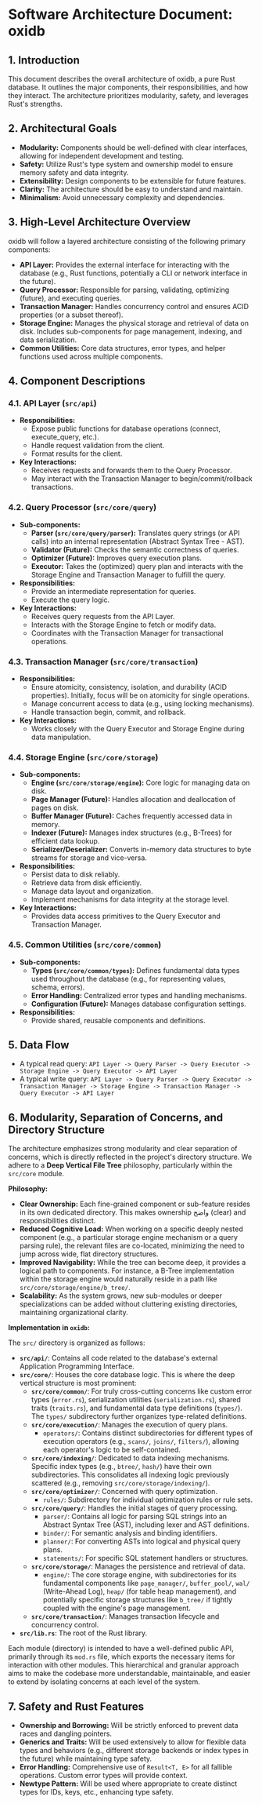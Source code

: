 # Software Architecture Document: oxidb

## 1. Introduction

This document describes the overall architecture of oxidb, a pure Rust database. It outlines the major components, their responsibilities, and how they interact. The architecture prioritizes modularity, safety, and leverages Rust's strengths.

## 2. Architectural Goals

*   **Modularity:** Components should be well-defined with clear interfaces, allowing for independent development and testing.
*   **Safety:** Utilize Rust's type system and ownership model to ensure memory safety and data integrity.
*   **Extensibility:** Design components to be extensible for future features.
*   **Clarity:** The architecture should be easy to understand and maintain.
*   **Minimalism:** Avoid unnecessary complexity and dependencies.

## 3. High-Level Architecture Overview

oxidb will follow a layered architecture consisting of the following primary components:

*   **API Layer:** Provides the external interface for interacting with the database (e.g., Rust functions, potentially a CLI or network interface in the future).
*   **Query Processor:** Responsible for parsing, validating, optimizing (future), and executing queries.
*   **Transaction Manager:** Handles concurrency control and ensures ACID properties (or a subset thereof).
*   **Storage Engine:** Manages the physical storage and retrieval of data on disk. Includes sub-components for page management, indexing, and data serialization.
*   **Common Utilities:** Core data structures, error types, and helper functions used across multiple components.

## 4. Component Descriptions

### 4.1. API Layer (`src/api`)

*   **Responsibilities:**
    *   Expose public functions for database operations (connect, execute_query, etc.).
    *   Handle request validation from the client.
    *   Format results for the client.
*   **Key Interactions:**
    *   Receives requests and forwards them to the Query Processor.
    *   May interact with the Transaction Manager to begin/commit/rollback transactions.

### 4.2. Query Processor (`src/core/query`)

*   **Sub-components:**
    *   **Parser (`src/core/query/parser`):** Translates query strings (or API calls) into an internal representation (Abstract Syntax Tree - AST).
    *   **Validator (Future):** Checks the semantic correctness of queries.
    *   **Optimizer (Future):** Improves query execution plans.
    *   **Executor:** Takes the (optimized) query plan and interacts with the Storage Engine and Transaction Manager to fulfill the query.
*   **Responsibilities:**
    *   Provide an intermediate representation for queries.
    *   Execute the query logic.
*   **Key Interactions:**
    *   Receives query requests from the API Layer.
    *   Interacts with the Storage Engine to fetch or modify data.
    *   Coordinates with the Transaction Manager for transactional operations.

### 4.3. Transaction Manager (`src/core/transaction`)

*   **Responsibilities:**
    *   Ensure atomicity, consistency, isolation, and durability (ACID properties). Initially, focus will be on atomicity for single operations.
    *   Manage concurrent access to data (e.g., using locking mechanisms).
    *   Handle transaction begin, commit, and rollback.
*   **Key Interactions:**
    *   Works closely with the Query Executor and Storage Engine during data manipulation.

### 4.4. Storage Engine (`src/core/storage`)

*   **Sub-components:**
    *   **Engine (`src/core/storage/engine`):** Core logic for managing data on disk.
    *   **Page Manager (Future):** Handles allocation and deallocation of pages on disk.
    *   **Buffer Manager (Future):** Caches frequently accessed data in memory.
    *   **Indexer (Future):** Manages index structures (e.g., B-Trees) for efficient data lookup.
    *   **Serializer/Deserializer:** Converts in-memory data structures to byte streams for storage and vice-versa.
*   **Responsibilities:**
    *   Persist data to disk reliably.
    *   Retrieve data from disk efficiently.
    *   Manage data layout and organization.
    *   Implement mechanisms for data integrity at the storage level.
*   **Key Interactions:**
    *   Provides data access primitives to the Query Executor and Transaction Manager.

### 4.5. Common Utilities (`src/core/common`)

*   **Sub-components:**
    *   **Types (`src/core/common/types`):** Defines fundamental data types used throughout the database (e.g., for representing values, schema, errors).
    *   **Error Handling:** Centralized error types and handling mechanisms.
    *   **Configuration (Future):** Manages database configuration settings.
*   **Responsibilities:**
    *   Provide shared, reusable components and definitions.

## 5. Data Flow

*   A typical read query: `API Layer -> Query Parser -> Query Executor -> Storage Engine -> Query Executor -> API Layer`
*   A typical write query: `API Layer -> Query Parser -> Query Executor -> Transaction Manager -> Storage Engine -> Transaction Manager -> Query Executor -> API Layer`

## 6. Modularity, Separation of Concerns, and Directory Structure

The architecture emphasizes strong modularity and clear separation of concerns, which is directly reflected in the project's directory structure. We adhere to a **Deep Vertical File Tree** philosophy, particularly within the `src/core` module.

**Philosophy:**

*   **Clear Ownership:** Each fine-grained component or sub-feature resides in its own dedicated directory. This makes ownership واضح (clear) and responsibilities distinct.
*   **Reduced Cognitive Load:** When working on a specific deeply nested component (e.g., a particular storage engine mechanism or a query parsing rule), the relevant files are co-located, minimizing the need to jump across wide, flat directory structures.
*   **Improved Navigability:** While the tree can become deep, it provides a logical path to components. For instance, a B-Tree implementation within the storage engine would naturally reside in a path like `src/core/storage/engine/b_tree/`.
*   **Scalability:** As the system grows, new sub-modules or deeper specializations can be added without cluttering existing directories, maintaining organizational clarity.

**Implementation in `oxidb`:**

The `src/` directory is organized as follows:

*   **`src/api/`**: Contains all code related to the database's external Application Programming Interface.
*   **`src/core/`**: Houses the core database logic. This is where the deep vertical structure is most prominent:
    *   **`src/core/common/`**: For truly cross-cutting concerns like custom error types (`error.rs`), serialization utilities (`serialization.rs`), shared traits (`traits.rs`), and fundamental data type definitions (`types/`). The `types/` subdirectory further organizes type-related definitions.
    *   **`src/core/execution/`**: Manages the execution of query plans.
        *   `operators/`: Contains distinct subdirectories for different types of execution operators (e.g., `scans/`, `joins/`, `filters/`), allowing each operator's logic to be self-contained.
    *   **`src/core/indexing/`**: Dedicated to data indexing mechanisms. Specific index types (e.g., `btree/`, `hash/`) have their own subdirectories. This consolidates all indexing logic previously scattered (e.g., removing `src/core/storage/indexing/`).
    *   **`src/core/optimizer/`**: Concerned with query optimization.
        *   `rules/`: Subdirectory for individual optimization rules or rule sets.
    *   **`src/core/query/`**: Handles the initial stages of query processing.
        *   `parser/`: Contains all logic for parsing SQL strings into an Abstract Syntax Tree (AST), including lexer and AST definitions.
        *   `binder/`: For semantic analysis and binding identifiers.
        *   `planner/`: For converting ASTs into logical and physical query plans.
        *   `statements/`: For specific SQL statement handlers or structures.
    *   **`src/core/storage/`**: Manages the persistence and retrieval of data.
        *   `engine/`: The core storage engine, with subdirectories for its fundamental components like `page_manager/`, `buffer_pool/`, `wal/` (Write-Ahead Log), `heap/` (for table heap management), and potentially specific storage structures like `b_tree/` if tightly coupled with the engine's page management.
    *   **`src/core/transaction/`**: Manages transaction lifecycle and concurrency control.
*   **`src/lib.rs`**: The root of the Rust library.

Each module (directory) is intended to have a well-defined public API, primarily through its `mod.rs` file, which exports the necessary items for interaction with other modules. This hierarchical and granular approach aims to make the codebase more understandable, maintainable, and easier to extend by isolating concerns at each level of the system.

## 7. Safety and Rust Features

*   **Ownership and Borrowing:** Will be strictly enforced to prevent data races and dangling pointers.
*   **Generics and Traits:** Will be used extensively to allow for flexible data types and behaviors (e.g., different storage backends or index types in the future) while maintaining type safety.
*   **Error Handling:** Comprehensive use of `Result<T, E>` for all fallible operations. Custom error types will provide context.
*   **Newtype Pattern:** Will be used where appropriate to create distinct types for IDs, keys, etc., enhancing type safety.
